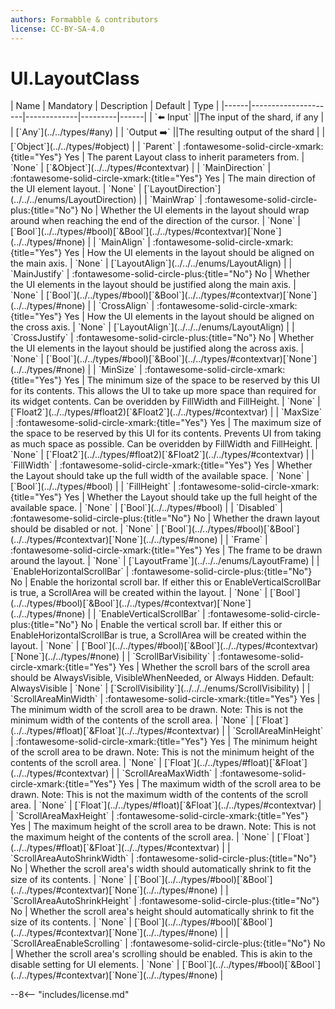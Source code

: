 ```yaml
---
authors: Formabble & contributors
license: CC-BY-SA-4.0
---
```



# UI.LayoutClass

<div class="sh-parameters" markdown="1">
| Name | Mandatory | Description | Default | Type |
|------|---------------------|-------------|---------|------|
| `⬅️ Input` ||The input of the shard, if any | | [`Any`](../../types/#any) |
| `Output ➡️` ||The resulting output of the shard | | [`Object`](../../types/#object) |
| `Parent` | :fontawesome-solid-circle-xmark:{title="Yes"} Yes  | The parent Layout class to inherit parameters from. | `None` | [`&Object`](../../types/#contextvar) |
| `MainDirection` | :fontawesome-solid-circle-xmark:{title="Yes"} Yes  | The main direction of the UI element layout. | `None` | [`LayoutDirection`](../../../enums/LayoutDirection) |
| `MainWrap` | :fontawesome-solid-circle-plus:{title="No"} No  | Whether the UI elements in the layout should wrap around when reaching the end of the direction of the cursor. | `None` | [`Bool`](../../types/#bool)[`&Bool`](../../types/#contextvar)[`None`](../../types/#none) |
| `MainAlign` | :fontawesome-solid-circle-xmark:{title="Yes"} Yes  | How the UI elements in the layout should be aligned on the main axis. | `None` | [`LayoutAlign`](../../../enums/LayoutAlign) |
| `MainJustify` | :fontawesome-solid-circle-plus:{title="No"} No  | Whether the UI elements in the layout should be justified along the main axis. | `None` | [`Bool`](../../types/#bool)[`&Bool`](../../types/#contextvar)[`None`](../../types/#none) |
| `CrossAlign` | :fontawesome-solid-circle-xmark:{title="Yes"} Yes  | How the UI elements in the layout should be aligned on the cross axis. | `None` | [`LayoutAlign`](../../../enums/LayoutAlign) |
| `CrossJustify` | :fontawesome-solid-circle-plus:{title="No"} No  | Whether the UI elements in the layout should be justified along the across axis. | `None` | [`Bool`](../../types/#bool)[`&Bool`](../../types/#contextvar)[`None`](../../types/#none) |
| `MinSize` | :fontawesome-solid-circle-xmark:{title="Yes"} Yes  | The minimum size of the space to be reserved by this UI for its contents. This allows the UI to take up more space than required for its widget contents. Can be overidden by FillWidth and FillHeight. | `None` | [`Float2`](../../types/#float2)[`&Float2`](../../types/#contextvar) |
| `MaxSize` | :fontawesome-solid-circle-xmark:{title="Yes"} Yes  | The maximum size of the space to be reserved by this UI for its contents. Prevents UI from taking as much space as possible. Can be overidden by FillWidth and FillHeight. | `None` | [`Float2`](../../types/#float2)[`&Float2`](../../types/#contextvar) |
| `FillWidth` | :fontawesome-solid-circle-xmark:{title="Yes"} Yes  | Whether the Layout should take up the full width of the available space. | `None` | [`Bool`](../../types/#bool) |
| `FillHeight` | :fontawesome-solid-circle-xmark:{title="Yes"} Yes  | Whether the Layout should take up the full height of the available space. | `None` | [`Bool`](../../types/#bool) |
| `Disabled` | :fontawesome-solid-circle-plus:{title="No"} No  | Whether the drawn layout should be disabled or not. | `None` | [`Bool`](../../types/#bool)[`&Bool`](../../types/#contextvar)[`None`](../../types/#none) |
| `Frame` | :fontawesome-solid-circle-xmark:{title="Yes"} Yes  | The frame to be drawn around the layout. | `None` | [`LayoutFrame`](../../../enums/LayoutFrame) |
| `EnableHorizontalScrollBar` | :fontawesome-solid-circle-plus:{title="No"} No  | Enable the horizontal scroll bar. If either this or EnableVerticalScrollBar is true, a ScrollArea will be created within the layout. | `None` | [`Bool`](../../types/#bool)[`&Bool`](../../types/#contextvar)[`None`](../../types/#none) |
| `EnableVerticalScrollBar` | :fontawesome-solid-circle-plus:{title="No"} No  | Enable the vertical scroll bar. If either this or EnableHorizontalScrollBar is true, a ScrollArea will be created within the layout. | `None` | [`Bool`](../../types/#bool)[`&Bool`](../../types/#contextvar)[`None`](../../types/#none) |
| `ScrollBarVisibility` | :fontawesome-solid-circle-xmark:{title="Yes"} Yes  | Whether the scroll bars of the scroll area should be AlwaysVisible, VisibleWhenNeeded, or Always Hidden. Default: AlwaysVisible | `None` | [`ScrollVisibility`](../../../enums/ScrollVisibility) |
| `ScrollAreaMinWidth` | :fontawesome-solid-circle-xmark:{title="Yes"} Yes  | The minimum width of the scroll area to be drawn. Note: This is not the minimum width of the contents of the scroll area. | `None` | [`Float`](../../types/#float)[`&Float`](../../types/#contextvar) |
| `ScrollAreaMinHeight` | :fontawesome-solid-circle-xmark:{title="Yes"} Yes  | The minimum height of the scroll area to be drawn. Note: This is not the minimum height of the contents of the scroll area. | `None` | [`Float`](../../types/#float)[`&Float`](../../types/#contextvar) |
| `ScrollAreaMaxWidth` | :fontawesome-solid-circle-xmark:{title="Yes"} Yes  | The maximum width of the scroll area to be drawn. Note: This is not the maximum width of the contents of the scroll area. | `None` | [`Float`](../../types/#float)[`&Float`](../../types/#contextvar) |
| `ScrollAreaMaxHeight` | :fontawesome-solid-circle-xmark:{title="Yes"} Yes  | The maximum height of the scroll area to be drawn. Note: This is not the maximum height of the contents of the scroll area. | `None` | [`Float`](../../types/#float)[`&Float`](../../types/#contextvar) |
| `ScrollAreaAutoShrinkWidth` | :fontawesome-solid-circle-plus:{title="No"} No  | Whether the scroll area's width should automatically shrink to fit the size of its contents. | `None` | [`Bool`](../../types/#bool)[`&Bool`](../../types/#contextvar)[`None`](../../types/#none) |
| `ScrollAreaAutoShrinkHeight` | :fontawesome-solid-circle-plus:{title="No"} No  | Whether the scroll area's height should automatically shrink to fit the size of its contents. | `None` | [`Bool`](../../types/#bool)[`&Bool`](../../types/#contextvar)[`None`](../../types/#none) |
| `ScrollAreaEnableScrolling` | :fontawesome-solid-circle-plus:{title="No"} No  | Whether the scroll area's scrolling should be enabled. This is akin to the disable setting for UI elements. | `None` | [`Bool`](../../types/#bool)[`&Bool`](../../types/#contextvar)[`None`](../../types/#none) |

</div>



--8<-- "includes/license.md"

